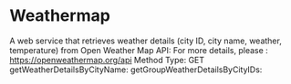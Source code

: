 # Weathermap

A web service that retrieves weather details (city ID, city name, weather, temperature) from Open Weather Map API:
For more details, please : https://openweathermap.org/api
Method Type: GET
getWeatherDetailsByCityName:
getGroupWeatherDetailsByCityIDs:



